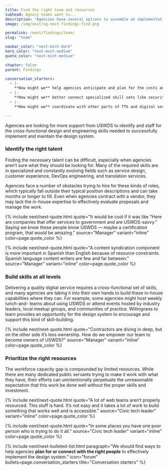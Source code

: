 ```yaml
---
title: Find the right team and resources
subhead: Agency teams want to...
description: "Agencies have several options to assemble an implementation team and they’re looking for more support in identifying needed skills and assembling the right people."
image: /img/next/og-next-findings-find.png

permalink: /next/findings/team/
slug: "team"

navbar_color: "next-mint-dark"
hero_color: "next-mint-medium"
quote_color: "next-mint-medium"

chapter: false
parent: Findings

conversation_starters:
  - |-
    **How might we** help agencies anticipate and plan for the costs and staffing needs associated with design system adoption?
  - |-
    **How might we** better connect specialized skill sets like security engineers or Spanish language content writers to agencies who need them?
  - |-
    **How might we** coordinate with other parts of TTS and digital services teams throughout government to provide support for design system adoption?

---
```


<section class="next-section">
  <div class="grid-container">
    <div class="grid-row">
      <div class="grid-col-12 tablet:grid-col-8 tablet:margin-x-auto desktop:margin-x-0 next-section-prose" markdown="1">

Agencies are looking for more support from USWDS to identify and staff for the cross-functional design and engineering skills needed to successfully implement and maintain the design system.

### Identify the right talent

Finding the necessary talent can be difficult, especially when agencies aren’t sure what they should be looking for. Many of the required skills are in specialized and constantly evolving fields such as service design, customer experience, DevOps engineering, and translation services.

Agencies face a number of obstacles trying to hire for these kinds of roles, which typically fall outside their typical position descriptions and can take months or longer to fill. Even when agencies contract with a vendor, they may lack the in-house expertise to effectively evaluate proposals and manage the work.


{% include next/next-quote.html quote="It would be cool if it was like “Here are companies that offer services to government and are USWDS-savvy.” Saying we know these people know USWDS — maybe a certification program, that would be amazing." source="Manager" variant="inline" color=page.quote_color %}

{% include next/next-quote.html quote="A content syndication component is more important in Spanish than English because of resource constraints. Spanish language content writers are few and far between." source="Manager" variant="inline" color=page.quote_color %}


### Build skills at all levels

Delivering a quality digital service requires a cross-functional set of skills, and many agencies are taking it into their own hands to build these in-house capabilities where they can. For example, some agencies might host weekly lunch-and- learns about using USWDS or attend events hosted by industry leaders, local meetup groups, and communities of practice. Willingness to learn provides an opportunity for the design system to encourage and support this kind of skill-building.

{% include next/next-quote.html quote="Contractors are diving in deep, but on the other side it’s less ownership. How do we empower our team to become owners of USWDS?" source="Manager" variant="inline" color=page.quote_color %}


### Prioritize the right resources

The workforce capacity gap is compounded by limited resources. While there are many dedicated public servants trying to make it work with
what they have, their efforts can unintentionally perpetuate the unreasonable expectation that this work be done well without the proper skills and investment.

{% include next/next-quote.html quote="A lot of web teams aren’t properly resourced. This stuff is hard. It’s not easy and it takes a lot of work to build something that works well and is accessible." source="Civic tech leader" variant="inline" color=page.quote_color  %}

{% include next/next-quote.html quote="In some places you have one poor person who is trying to do it&nbsp;all." source="Civic tech leader" variant="inline" color=page.quote_color  %}

</div>
    </div>
  </div>
</section>
<div class="bg-{{ page.hero_color}} height-1"></div>
<section class="next-section next-section--shaded">
  <div class="grid-container">
    <div class="grid-row">
      <div class="grid-col-12 tablet:grid-col-8 tablet:margin-x-auto desktop:margin-x-0 margin-top-neg-3 margin-bottom-neg-3 next-section-prose">
        {% include next/next-bulleted-list.html paragraph="We should find ways to help agencies <b>plan for or connect with the right people</b> to effectively implement the design system." icon="forum" bullets=page.conversation_starters title="Conversation starters" %}
      </div>
    </div>
  </div>
</section>
